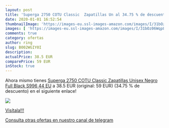 ```yaml
---
layout: post
title: 'Superga 2750 COTU Classic  Zapatillas Un al 34.75 % de descuento'
date: 2020-01-01 16:52:54
thumbnailImage: 'https://images-eu.ssl-images-amazon.com/images/I/31bOz06WqpL._SL200_.jpg'
images: [ 'https://images-eu.ssl-images-amazon.com/images/I/31bOz06WqpL._SL200_.jpg' ]
comments: true
category: ofertas
author: ring
slug: B002WGIY0I
description:
actualPrice: 38.5 EUR
comparePrice: 59 EUR
inStock: true
---
```


Ahora mismo tienes [Superga 2750 COTU Classic  Zapatillas Unisex  Negro  Full Black S996   44 EU](https://www.amazon.com/dp/B002WGIY0I/?tag=redken08-20) a 38.5 EUR (original: 59 EUR) (34.75 %  de descuento) en el siguiente enlace!

[![](https://images-eu.ssl-images-amazon.com/images/I/31bOz06WqpL._SL200_.jpg)](https://www.amazon.com/dp/B002WGIY0I/?tag=redken08-20)

[Visítala!!!](https://www.amazon.com/dp/B002WGIY0I/?tag=redken08-20)

[Consulta otras ofertas en nuestro canal de telegram](https://t.me/s/ofertas25)
